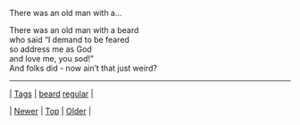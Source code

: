 <!--
title: There was an old man with a beard who said &ldquo;I demand to be feared so address me as God and love me, you sod!&rdquo; And folks did - now ain&rsquo;t that just weird?
date: 2020-06-28T15:27:00.387Z
tags: beard, regular
-->


There was an old man with a...

<p>There was an old man with a beard<br/>
who said &ldquo;I demand to be feared<br/>
so address me as God<br/>
and love me, you sod!&rdquo;<br/>
And folks did - now ain&rsquo;t that just weird?</p>

<!--BOTTOM-POST-NAVIGATION-->
---

| [Tags](tags.md) | [beard](tag-beard.md) [regular](tag-regular.md) |

| [Newer](98750848829.md) | [Top](index.md) | [Older](98752319534.md) |